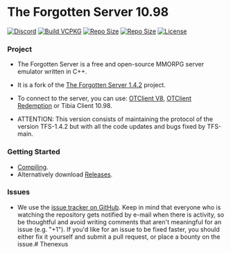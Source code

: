 # The Forgotten Server 10.98

[![Discord](https://img.shields.io/badge/Join-include?logo=discord&logoColor=%237B68EE&label=Discord&color=%237B68EE)](https://discord.gg/GgvreyFvdV)
[![Build VCPKG](https://img.shields.io/badge/Build-include?logo=Drone&logoColor=%23DAA520&label=VCPKG&color=%23DAA520)](https://github.com/CodingALS/forgottenserver-10.98/actions/workflows/build-vcpkg.yml)
[![Repo Size](https://img.shields.io/badge/Generate-include?logo=Docker&logoColor=%236495ED&label=Docker&labelColor=grey&color=%236495ED)](https://github.com/CodingALS/forgottenserver-10.98/actions/workflows/docker.yml)
[![Repo Size](https://img.shields.io/badge/40%20MiB-include?label=Repo%20Size&color=%23FF1493)](https://github.com/CodingALS/forgottenserver-10.98)
[![License](https://img.shields.io/badge/GPL%202.0-include?label=License&color=%23FF7F50)](https://github.com/CodingALS/forgottenserver-10.98/blob/main/LICENSE)

### Project

* The Forgotten Server is a free and open-source MMORPG server emulator written in C++.
* It is a fork of the [The Forgotten Server 1.4.2](https://github.com/otland/forgottenserver/releases/tag/v1.4.2) project.
* To connect to the server, you can use: [OTClient V8](https://github.com/OTAcademy/otclientv8), [OTClient Redemption](https://github.com/mehah/otclient) or Tibia Client 10.98.

* ATTENTION: This version consists of maintaining the protocol of the version TFS-1.4.2 but with all the code updates and bugs fixed by TFS-main.

### Getting Started

* [Compiling](https://github.com/CodingALS/forgottenserver-10.98/blob/master/vc22/-%20Commands%20to%20compiling.h).
* Alternatively download [Releases](https://github.com/CodingALS/forgottenserver-10.98/releases).

### Issues

* We use the [issue tracker on GitHub](https://github.com/CodingALS/forgottenserver-10.98/issues). Keep in mind that everyone who is watching the repository gets notified by e-mail when there is activity, so be thoughtful and avoid writing comments that aren't meaningful for an issue (e.g. "+1"). If you'd like for an issue to be fixed faster, you should either fix it yourself and submit a pull request, or place a bounty on the issue.#   T h e n e x u s  
 